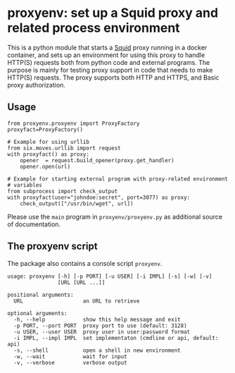 # proxyenv: set up a Squid proxy and related process environment

This is a python module that starts a [Squid](http://www.squid-cache.org/) proxy running in a docker container, and sets up an environment for using this proxy to handle HTTP(S) requests both from python code and external programs. The purpose is mainly for testing proxy support in code that needs to make HTTP(S) requests. The proxy supports both HTTP and HTTPS, and Basic proxy authorization.

## Usage

```
from proxyenv.proxyenv import ProxyFactory
proxyfact=ProxyFactory()

# Example for using urllib
from six.moves.urllib import request
with proxyfact() as proxy:
    opener  = request.build_opener(proxy.get_handler)
    opener.open(url)

# Example for starting external program with proxy-related environment
# variables
from subprocess import check_output
with proxyfact(user="johndoe:secret", port=3077) as proxy:
    check_output(["/usr/bin/wget", url])

```
Please use the `main` program in `proxyenv/proxyenv.py` as additional source of documentation.

## The proxyenv script

The package also contains a console script `proxyenv`.
```
usage: proxyenv [-h] [-p PORT] [-u USER] [-i IMPL] [-s] [-w] [-v]
                [URL [URL ...]]

positional arguments:
  URL                   an URL to retrieve

optional arguments:
  -h, --help            show this help message and exit
  -p PORT, --port PORT  proxy port to use (default: 3128)
  -u USER, --user USER  proxy user in user:password format
  -i IMPL, --impl IMPL  set implementaton (cmdline or api, default: api)
  -s, --shell           open a shell in new environment
  -w, --wait            wait for input
  -v, --verbose         verbose output
```
